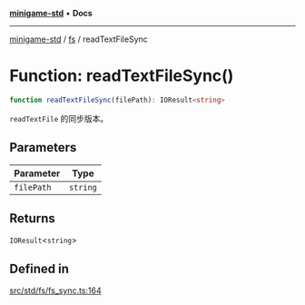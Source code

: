 [**minigame-std**](../../../README.md) • **Docs**

***

[minigame-std](../../../README.md) / [fs](../README.md) / readTextFileSync

# Function: readTextFileSync()

```ts
function readTextFileSync(filePath): IOResult<string>
```

`readTextFile` 的同步版本。

## Parameters

| Parameter | Type |
| ------ | ------ |
| `filePath` | `string` |

## Returns

`IOResult`\<`string`\>

## Defined in

[src/std/fs/fs\_sync.ts:164](https://github.com/JiangJie/minigame-std/blob/d842b492eda479274cfeb38a06f4c4255b5493bc/src/std/fs/fs_sync.ts#L164)
